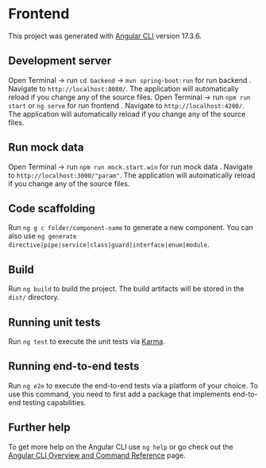 # Frontend

This project was generated with [Angular CLI](https://github.com/angular/angular-cli) version 17.3.6.

## Development server
Open Terminal -> run `cd backend` -> `mvn spring-boot:run` for run backend . Navigate to `http://localhost:8080/`. The application will automatically reload if you change any of the source files.
Open Terminal -> run `npm run start` or `ng serve` for run frontend . Navigate to `http://localhost:4200/`. The application will automatically reload if you change any of the source files.
## Run mock data
Open Terminal -> run `npm run mock.start.win` for run mock data . Navigate to `http://localhost:3000/"param"`. The application will automatically reload if you change any of the source files.
## Code scaffolding

Run `ng g c folder/component-name` to generate a new component. You can also use `ng generate directive|pipe|service|class|guard|interface|enum|module`.

## Build

Run `ng build` to build the project. The build artifacts will be stored in the `dist/` directory.

## Running unit tests

Run `ng test` to execute the unit tests via [Karma](https://karma-runner.github.io).

## Running end-to-end tests

Run `ng e2e` to execute the end-to-end tests via a platform of your choice. To use this command, you need to first add a package that implements end-to-end testing capabilities.

## Further help

To get more help on the Angular CLI use `ng help` or go check out the [Angular CLI Overview and Command Reference](https://angular.io/cli) page.
